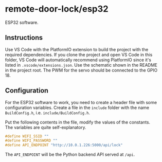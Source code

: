 # remote-door-lock/esp32

ESP32 software.

## Instructions

Use VS Code with the PlatformIO extension to build the project with the required dependencies. If you clone the project and open VS Code in this folder, VS Code will automatically recommend using PlatformIO since it's listed in `.vscode/extensions.json`. Use the schematic shown in the README in the project root. The PWM for the servo should be connected to the GPIO 18.

## Configuration

For the ESP32 software to work, you need to create a header file with some configuration variables. Create a file in the `include` folder with the name `BuildConfig.h`, i.e. `include/BuildConfig.h`.

Put the following contents in the file, modify the values of the constants. The variables are quite self-explanatory.

```c++
#define WIFI_SSID ""
#define WIFI_PASSWORD ""
#define API_ENDPOINT "http://10.0.1.226:5000/api/lock"
```

The `API_ENDPOINT` will be the Python backend API served at `/api`.
